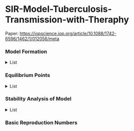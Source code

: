 # SIR-Model-Tuberculosis-Transmission-with-Theraphy
Paper: https://iopscience.iop.org/article/10.1088/1742-6596/1462/1/012056/meta

### Model Formation
<details><summary>List</summary>
  
- Suspectible

- Infected

- Recovered 
</details>

### Equilibrium Points
<details><summary>List</summary>
  
- Disease-free equilibrium point

- Endemic equilibrium point 
  </details>

### Stability Analysis of Model
<details><summary>List</summary>
  
- Stability of the equilibrium point E0 (disease-free)

- Stability of the equilibrium point E1 (endemic)
  </details>
 
 ### Basic Reproduction Numbers
